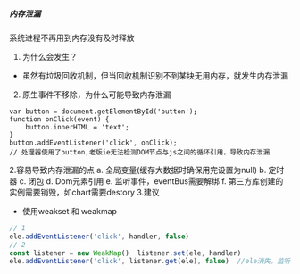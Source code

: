 ##### 内存泄漏
系统进程不再用到内存没有及时释放
1. 为什么会发生？
- 虽然有垃圾回收机制，但当回收机制识别不到某块无用内存，就发生内存泄漏
2. 原生事件不移除，为什么可能导致内存泄漏
```
var button = document.getElementById('button');
function onClick(event) {
    button.innerHTML = 'text';
}
button.addEventListener('click', onClick);
// 处理器使用了button,老版ie无法检测DOM节点与js之间的循环引用，导致内存泄漏
```
2.容易导致内存泄漏的点
  a. 全局变量(缓存大数据时确保用完设置为null)
  b. 定时器
  c. 闭包
  d. Dom元素引用
  e. 监听事件，eventBus需要解绑
  f. 第三方库创建的实例需要销毁，如chart需要destory
3.建议
  - 使用weakset 和 weakmap
```javascript
// 1
ele.addEventListener('click', handler, false)
// 2
const listener = new WeakMap()  listener.set(ele, handler)
ele.addEventListener('click', listener.get(ele), false)  //ele消失，监听函数也会移除
```

